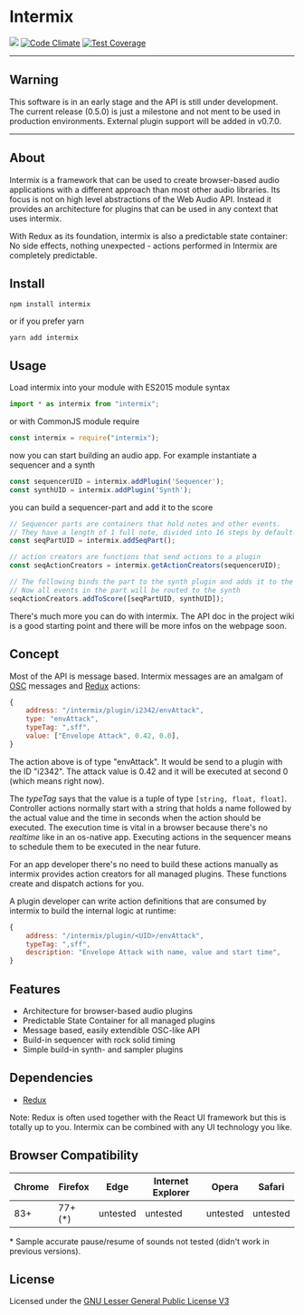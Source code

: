 # Intermix

![](https://github.com/RolandJansen/intermix.js/workflows/build\/test/badge.svg)
[![Code Climate](https://codeclimate.com/github/RolandJansen/intermix.js/badges/gpa.svg)](https://codeclimate.com/github/RolandJansen/intermix.js)
[![Test Coverage](https://codeclimate.com/github/RolandJansen/intermix.js/badges/coverage.svg)](https://codeclimate.com/github/RolandJansen/intermix.js/coverage)

---

## Warning

This software is in an early stage and the API is still under development. The current release (0.5.0) is just a milestone and not ment to be used in production environments. External plugin support will be added in v0.7.0.

---

## About

Intermix is a framework that can be used to create browser-based audio applications with a different approach than most other audio libraries. Its focus is not on high level abstractions of the Web Audio API. Instead it provides an architecture for plugins that can be used in any context that uses intermix.

With Redux as its foundation, intermix is also a predictable state container: No side effects, nothing unexpected - actions performed in Intermix are completely predictable.

## Install

`npm install intermix`

or if you prefer yarn

`yarn add intermix`

## Usage

Load intermix into your module with ES2015 module syntax
```javascript
import * as intermix from "intermix";
```

or with CommonJS module require
```javascript
const intermix = require("intermix");
```

now you can start building an audio app. For example instantiate a sequencer and a synth
```javascript
const sequencerUID = intermix.addPlugin('Sequencer');
const synthUID = intermix.addPlugin('Synth');
```

you can build a sequencer-part and add it to the score
```javascript
// Sequencer parts are containers that hold notes and other events.
// They have a length of 1 full note, divided into 16 steps by default.
const seqPartUID = intermix.addSeqPart();

// action creators are functions that send actions to a plugin
const seqActionCreators = intermix.getActionCreators(sequencerUID);

// The following binds the part to the synth plugin and adds it to the score.
// Now all events in the part will be routed to the synth
seqActionCreators.addToScore([seqPartUID, synthUID]);
```

There's much more you can do with intermix. The API doc in the project wiki is a good starting point and there will be more infos on the webpage soon.

## Concept

Most of the API is message based. Intermix messages are an amalgam of [OSC](https://en.wikipedia.org/wiki/Open_Sound_Control) messages and [Redux](https://redux.js.org/) actions:

```javascript
{
    address: "/intermix/plugin/i2342/envAttack",
    type: "envAttack",
    typeTag: ",sff",
    value: ["Envelope Attack", 0.42, 0.0],
}
```

The action above is of type "envAttack". It would be send to a plugin with the ID "i2342". The attack value is 0.42 and it will be executed at second 0 (which means right now).

The _typeTag_ says that the value is a tuple of type `[string, float, float]`. Controller actions normally start with a string that holds a name followed by the actual value and the time in seconds when the action should be executed. The execution time is vital in a browser because there's no _realtime_ like in an os-native app. Executing actions in the sequencer means to schedule them to be executed in the near future.

For an app developer there's no need to build these actions manually as intermix provides action creators for all managed plugins. These functions create and dispatch actions for you.

A plugin developer can write action definitions that are consumed by intermix to build the internal logic at runtime:

```javascript
{
    address: "/intermix/plugin/<UID>/envAttack",
    typeTag: ",sff",
    description: "Envelope Attack with name, value and start time",
}
```


## Features

* Architecture for browser-based audio plugins
* Predictable State Container for all managed plugins
* Message based, easily extendible OSC-like API
* Build-in sequencer with rock solid timing
* Simple build-in synth- and sampler plugins


## Dependencies

* [Redux](https://redux.js.org/)

Note: Redux is often used together with the React UI framework but this is totally up to you. Intermix can be combined with any UI technology you like.

## Browser Compatibility

| Chrome | Firefox | Edge     | Internet Explorer | Opera    | Safari   |
|--------|---------|----------|-------------------|----------|----------|
| 83+    | 77+ (*) | untested | untested          | untested | untested |

\* Sample accurate pause/resume of sounds not tested (didn't work in previous versions).

## License
Licensed under the [GNU Lesser General Public License V3](https://www.gnu.org/licenses/lgpl-3.0.en.html)
